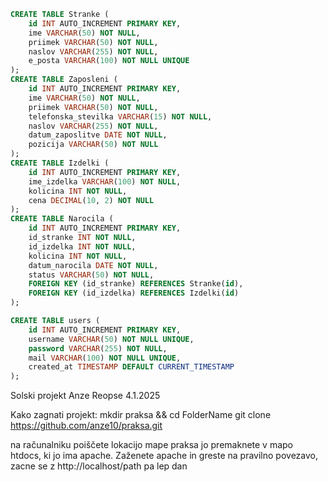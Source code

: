 ```sql
CREATE TABLE Stranke (
    id INT AUTO_INCREMENT PRIMARY KEY,
    ime VARCHAR(50) NOT NULL,
    priimek VARCHAR(50) NOT NULL,
    naslov VARCHAR(255) NOT NULL,
    e_posta VARCHAR(100) NOT NULL UNIQUE
);
CREATE TABLE Zaposleni (
    id INT AUTO_INCREMENT PRIMARY KEY,
    ime VARCHAR(50) NOT NULL,
    priimek VARCHAR(50) NOT NULL,
    telefonska_stevilka VARCHAR(15) NOT NULL,
    naslov VARCHAR(255) NOT NULL,
    datum_zaposlitve DATE NOT NULL,
    pozicija VARCHAR(50) NOT NULL
);
CREATE TABLE Izdelki (
    id INT AUTO_INCREMENT PRIMARY KEY,
    ime_izdelka VARCHAR(100) NOT NULL,
    kolicina INT NOT NULL,
    cena DECIMAL(10, 2) NOT NULL
);
CREATE TABLE Narocila (
    id INT AUTO_INCREMENT PRIMARY KEY,
    id_stranke INT NOT NULL,
    id_izdelka INT NOT NULL,
    kolicina INT NOT NULL,
    datum_narocila DATE NOT NULL,
    status VARCHAR(50) NOT NULL,
    FOREIGN KEY (id_stranke) REFERENCES Stranke(id),
    FOREIGN KEY (id_izdelka) REFERENCES Izdelki(id)
);

CREATE TABLE users (
    id INT AUTO_INCREMENT PRIMARY KEY,
    username VARCHAR(50) NOT NULL UNIQUE,
    password VARCHAR(255) NOT NULL,
    mail VARCHAR(100) NOT NULL UNIQUE,
    created_at TIMESTAMP DEFAULT CURRENT_TIMESTAMP
);

```

Solski projekt 
Anze Reopse 4.1.2025

Kako zagnati projekt:
mkdir praksa && cd FolderName
git clone https://github.com/anze10/praksa.git

na računalniku poiščete lokacijo mape praksa jo premaknete v mapo htdocs, ki jo ima apache. 
Zaženete apache 
in greste na pravilno povezavo, zacne se z http://localhost/path
pa lep dan
